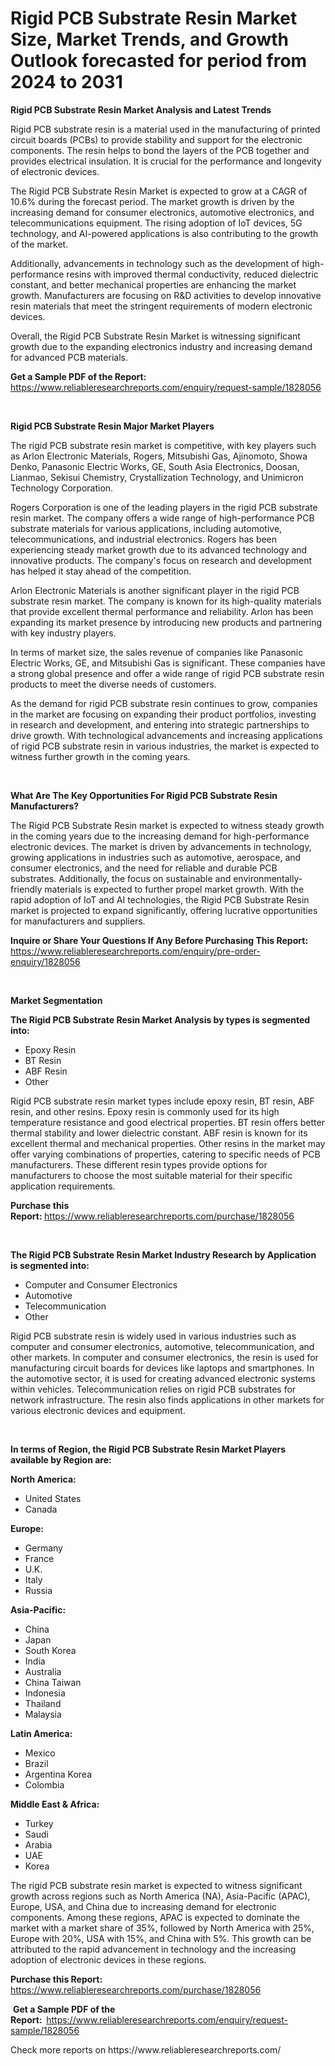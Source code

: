 <p><h1>Rigid PCB Substrate Resin Market Size, Market Trends, and Growth Outlook forecasted for period from 2024 to 2031</h1></p><p><strong>Rigid PCB Substrate Resin Market Analysis and Latest Trends</strong></p>
<p><p>Rigid PCB substrate resin is a material used in the manufacturing of printed circuit boards (PCBs) to provide stability and support for the electronic components. The resin helps to bond the layers of the PCB together and provides electrical insulation. It is crucial for the performance and longevity of electronic devices.</p><p>The Rigid PCB Substrate Resin Market is expected to grow at a CAGR of 10.6% during the forecast period. The market growth is driven by the increasing demand for consumer electronics, automotive electronics, and telecommunications equipment. The rising adoption of IoT devices, 5G technology, and AI-powered applications is also contributing to the growth of the market.</p><p>Additionally, advancements in technology such as the development of high-performance resins with improved thermal conductivity, reduced dielectric constant, and better mechanical properties are enhancing the market growth. Manufacturers are focusing on R&D activities to develop innovative resin materials that meet the stringent requirements of modern electronic devices.</p><p>Overall, the Rigid PCB Substrate Resin Market is witnessing significant growth due to the expanding electronics industry and increasing demand for advanced PCB materials.</p></p>
<p><strong>Get a Sample PDF of the Report:&nbsp;</strong> <a href="https://www.reliableresearchreports.com/enquiry/request-sample/1828056">https://www.reliableresearchreports.com/enquiry/request-sample/1828056</a></p>
<p>&nbsp;</p>
<p><strong>Rigid PCB Substrate Resin Major Market Players</strong></p>
<p><p>The rigid PCB substrate resin market is competitive, with key players such as Arlon Electronic Materials, Rogers, Mitsubishi Gas, Ajinomoto, Showa Denko, Panasonic Electric Works, GE, South Asia Electronics, Doosan, Lianmao, Sekisui Chemistry, Crystallization Technology, and Unimicron Technology Corporation.</p><p>Rogers Corporation is one of the leading players in the rigid PCB substrate resin market. The company offers a wide range of high-performance PCB substrate materials for various applications, including automotive, telecommunications, and industrial electronics. Rogers has been experiencing steady market growth due to its advanced technology and innovative products. The company's focus on research and development has helped it stay ahead of the competition.</p><p>Arlon Electronic Materials is another significant player in the rigid PCB substrate resin market. The company is known for its high-quality materials that provide excellent thermal performance and reliability. Arlon has been expanding its market presence by introducing new products and partnering with key industry players.</p><p>In terms of market size, the sales revenue of companies like Panasonic Electric Works, GE, and Mitsubishi Gas is significant. These companies have a strong global presence and offer a wide range of rigid PCB substrate resin products to meet the diverse needs of customers.</p><p>As the demand for rigid PCB substrate resin continues to grow, companies in the market are focusing on expanding their product portfolios, investing in research and development, and entering into strategic partnerships to drive growth. With technological advancements and increasing applications of rigid PCB substrate resin in various industries, the market is expected to witness further growth in the coming years.</p></p>
<p>&nbsp;</p>
<p><strong>What Are The Key Opportunities For Rigid PCB Substrate Resin Manufacturers?</strong></p>
<p><p>The Rigid PCB Substrate Resin market is expected to witness steady growth in the coming years due to the increasing demand for high-performance electronic devices. The market is driven by advancements in technology, growing applications in industries such as automotive, aerospace, and consumer electronics, and the need for reliable and durable PCB substrates. Additionally, the focus on sustainable and environmentally-friendly materials is expected to further propel market growth. With the rapid adoption of IoT and AI technologies, the Rigid PCB Substrate Resin market is projected to expand significantly, offering lucrative opportunities for manufacturers and suppliers.</p></p>
<p><strong>Inquire or Share Your Questions If Any Before Purchasing This Report:</strong> <a href="https://www.reliableresearchreports.com/enquiry/pre-order-enquiry/1828056">https://www.reliableresearchreports.com/enquiry/pre-order-enquiry/1828056</a></p>
<p>&nbsp;</p>
<p><strong>Market Segmentation</strong></p>
<p><strong>The Rigid PCB Substrate Resin Market Analysis by types is segmented into:</strong></p>
<p><ul><li>Epoxy Resin</li><li>BT Resin</li><li>ABF Resin</li><li>Other</li></ul></p>
<p><p>Rigid PCB substrate resin market types include epoxy resin, BT resin, ABF resin, and other resins. Epoxy resin is commonly used for its high temperature resistance and good electrical properties. BT resin offers better thermal stability and lower dielectric constant. ABF resin is known for its excellent thermal and mechanical properties. Other resins in the market may offer varying combinations of properties, catering to specific needs of PCB manufacturers. These different resin types provide options for manufacturers to choose the most suitable material for their specific application requirements.</p></p>
<p><strong>Purchase this Report:&nbsp;</strong><a href="https://www.reliableresearchreports.com/purchase/1828056">https://www.reliableresearchreports.com/purchase/1828056</a></p>
<p>&nbsp;</p>
<p><strong>The Rigid PCB Substrate Resin Market Industry Research by Application is segmented into:</strong></p>
<p><ul><li>Computer and Consumer Electronics</li><li>Automotive</li><li>Telecommunication</li><li>Other</li></ul></p>
<p><p>Rigid PCB substrate resin is widely used in various industries such as computer and consumer electronics, automotive, telecommunication, and other markets. In computer and consumer electronics, the resin is used for manufacturing circuit boards for devices like laptops and smartphones. In the automotive sector, it is used for creating advanced electronic systems within vehicles. Telecommunication relies on rigid PCB substrates for network infrastructure. The resin also finds applications in other markets for various electronic devices and equipment.</p></p>
<p>&nbsp;</p>
<p><strong>In terms of Region, the Rigid PCB Substrate Resin Market Players available by Region are:</strong></p>
<p>
    <p> <strong> North America: </strong>
        <ul>
            <li>United States</li>
            <li>Canada</li>
        </ul>
        </p> 
    <p> <strong> Europe: </strong>
        <ul>
            <li>Germany</li>
            <li>France</li>
            <li>U.K.</li>
            <li>Italy</li>
            <li>Russia</li>
        </ul>
        </p> 
    <p> <strong> Asia-Pacific: </strong>
        <ul>
            <li>China</li>
            <li>Japan</li>
            <li>South Korea</li>
            <li>India</li>
            <li>Australia</li>
            <li>China Taiwan</li>
            <li>Indonesia</li>
            <li>Thailand</li>
            <li>Malaysia</li>
        </ul>
        </p> 
    <p> <strong> Latin America: </strong>
        <ul>
            <li>Mexico</li>
            <li>Brazil</li>
            <li>Argentina Korea</li>
            <li>Colombia</li>
        </ul>
        </p> 
    <p> <strong> Middle East & Africa: </strong>
        <ul>
            <li>Turkey</li>
            <li>Saudi</li>
            <li>Arabia</li>
            <li>UAE</li>
            <li>Korea</li>
        </ul>
    </p>
    </p>
<p><p>The rigid PCB substrate resin market is expected to witness significant growth across regions such as North America (NA), Asia-Pacific (APAC), Europe, USA, and China due to increasing demand for electronic components. Among these regions, APAC is expected to dominate the market with a market share of 35%, followed by North America with 25%, Europe with 20%, USA with 15%, and China with 5%. This growth can be attributed to the rapid advancement in technology and the increasing adoption of electronic devices in these regions.</p></p>
<p><strong>Purchase this Report: </strong><a href="https://www.reliableresearchreports.com/purchase/1828056">https://www.reliableresearchreports.com/purchase/1828056</a></p>
<p>&nbsp;<strong>Get a Sample PDF of the Report:&nbsp;&nbsp;</strong><a href="https://www.reliableresearchreports.com/enquiry/request-sample/1828056">https://www.reliableresearchreports.com/enquiry/request-sample/1828056</a></p>
<p><strong></strong></p>
<p>Check more reports on https://www.reliableresearchreports.com/</p>